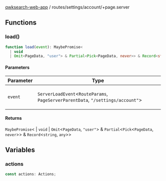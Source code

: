 [qwksearch-web-app](../../../modules.md) / routes/settings/account/+page.server

## Functions

### load()

```ts
function load(event): MaybePromise<
  | void
  | Omit<PageData, "user"> & Partial<Pick<PageData, never>> & Record<string, any>>
```

#### Parameters

<table>
<thead>
<tr>
<th>Parameter</th>
<th>Type</th>
</tr>
</thead>
<tbody>
<tr>
<td>

`event`

</td>
<td>

`ServerLoadEvent`&lt;`RouteParams`, `PageServerParentData`, `"/settings/account"`&gt;

</td>
</tr>
</tbody>
</table>

#### Returns

`MaybePromise`&lt;
  \| `void`
  \| `Omit`&lt;`PageData`, `"user"`&gt; & `Partial`&lt;`Pick`&lt;`PageData`, `never`&gt;&gt; & `Record`&lt;`string`, `any`&gt;&gt;

## Variables

### actions

```ts
const actions: Actions;
```
